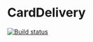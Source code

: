 # CardDelivery
[![Build status](https://ci.appveyor.com/api/projects/status/7n9qmhnigejg0dsi?svg=true)](https://ci.appveyor.com/project/Denis063/carddelivery)
